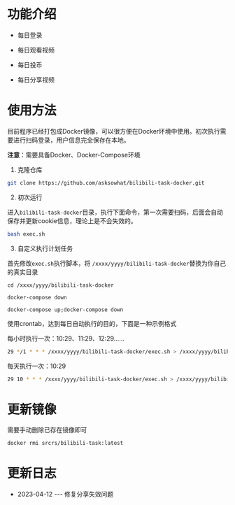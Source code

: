 # 功能介绍

- 每日登录

- 每日观看视频

- 每日投币

- 每日分享视频

# 使用方法

目前程序已经打包成Docker镜像，可以很方便在Docker环境中使用。初次执行需要进行扫码登录，用户信息完全保存在本地。

**注意**：需要具备Docker、Docker-Compose环境

1. 克隆仓库

```bash
git clone https://github.com/asksowhat/bilibili-task-docker.git
```

2. 初次运行

进入`bilibili-task-docker`目录，执行下面命令，第一次需要扫码，后面会自动保存并更新cookie信息，理论上是不会失效的。

```bash
bash exec.sh
```

3. 自定义执行计划任务

首先修改`exec.sh`执行脚本，将 `/xxxx/yyyy/bilibili-task-docker`替换为你自己的真实目录

```
cd /xxxx/yyyy/bilibili-task-docker

docker-compose down

docker-compose up;docker-compose down
```

使用crontab，达到每日自动执行的目的，下面是一种示例格式

每小时执行一次：10:29、11:29、12:29......

```bash
29 */1 * * * /xxxx/yyyy/bilibili-task-docker/exec.sh > /xxxx/yyyy/bilibili-task-docker/exec.log 2>&1 &
```

每天执行一次：10:29

```bash
29 10 * * * /xxxx/yyyy/bilibili-task-docker/exec.sh > /xxxx/yyyy/bilibili-task-docker/exec.log 2>&1 &
```

# 更新镜像

需要手动删除已存在镜像即可

```bash
docker rmi srcrs/bilibili-task:latest
```

# 更新日志

- 2023-04-12 --- 修复分享失效问题